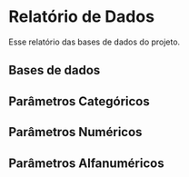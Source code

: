 
# Relatório de Dados

Esse relatório das bases de dados do projeto.


## Bases de dados



## Parâmetros Categóricos 


## Parâmetros Numéricos

## Parâmetros Alfanuméricos

